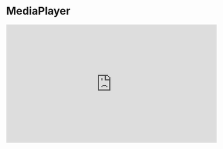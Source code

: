 # MediaPlayer
<iframe width="560" height="315" src="https://www.youtube.com/embed/zuqCz-XhY3M" title="YouTube video player" frameborder="0" allow="accelerometer; autoplay; clipboard-write; encrypted-media; gyroscope; picture-in-picture; web-share" allowfullscreen></iframe>

